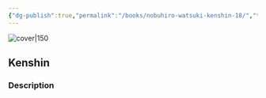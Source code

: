 ```yaml
---
{"dg-publish":true,"permalink":"/books/nobuhiro-watsuki-kenshin-18/","title":"\"Kenshin\"","tags":["manga","Fantasy"]}
---
```




![cover|150](http://books.google.com/books/content?id=H7_aZwEACAAJ&printsec=frontcover&img=1&zoom=1&source=gbs_api)

## Kenshin

### Description


```